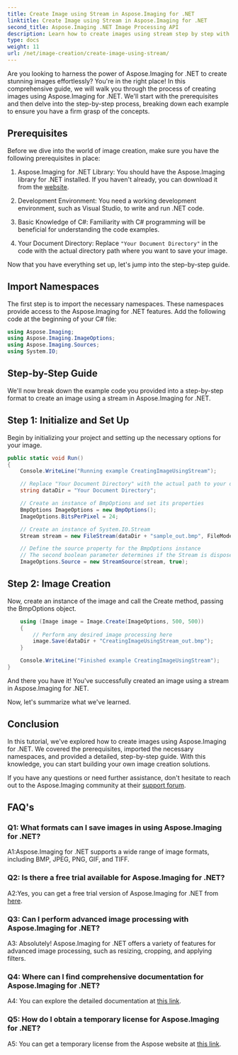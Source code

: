 ```yaml
---
title: Create Image using Stream in Aspose.Imaging for .NET
linktitle: Create Image using Stream in Aspose.Imaging for .NET
second_title: Aspose.Imaging .NET Image Processing API
description: Learn how to create images using stream step by step with Aspose.Imaging for .NET. Comprehensive guide, prerequisites, and FAQs included.
type: docs
weight: 11
url: /net/image-creation/create-image-using-stream/
---
```

Are you looking to harness the power of Aspose.Imaging for .NET to create stunning images effortlessly? You're in the right place! In this comprehensive guide, we will walk you through the process of creating images using Aspose.Imaging for .NET. We'll start with the prerequisites and then delve into the step-by-step process, breaking down each example to ensure you have a firm grasp of the concepts.

## Prerequisites

Before we dive into the world of image creation, make sure you have the following prerequisites in place:

1. Aspose.Imaging for .NET Library: You should have the Aspose.Imaging library for .NET installed. If you haven't already, you can download it from the [website](https://releases.aspose.com/imaging/net/).

2. Development Environment: You need a working development environment, such as Visual Studio, to write and run .NET code.

3. Basic Knowledge of C#: Familiarity with C# programming will be beneficial for understanding the code examples.

4. Your Document Directory: Replace `"Your Document Directory"` in the code with the actual directory path where you want to save your image.

Now that you have everything set up, let's jump into the step-by-step guide.

## Import Namespaces

The first step is to import the necessary namespaces. These namespaces provide access to the Aspose.Imaging for .NET features. Add the following code at the beginning of your C# file:

```csharp
using Aspose.Imaging;
using Aspose.Imaging.ImageOptions;
using Aspose.Imaging.Sources;
using System.IO;
```

## Step-by-Step Guide

We'll now break down the example code you provided into a step-by-step format to create an image using a stream in Aspose.Imaging for .NET.

## Step 1: Initialize and Set Up

Begin by initializing your project and setting up the necessary options for your image.

```csharp
public static void Run()
{
    Console.WriteLine("Running example CreatingImageUsingStream");

    // Replace "Your Document Directory" with the actual path to your document directory.
    string dataDir = "Your Document Directory";

    // Create an instance of BmpOptions and set its properties
    BmpOptions ImageOptions = new BmpOptions();
    ImageOptions.BitsPerPixel = 24;

    // Create an instance of System.IO.Stream
    Stream stream = new FileStream(dataDir + "sample_out.bmp", FileMode.Create);

    // Define the source property for the BmpOptions instance
    // The second boolean parameter determines if the Stream is disposed once out of scope
    ImageOptions.Source = new StreamSource(stream, true);
```

## Step 2: Image Creation

Now, create an instance of the image and call the Create method, passing the BmpOptions object.

```csharp
    using (Image image = Image.Create(ImageOptions, 500, 500))
    {
        // Perform any desired image processing here
        image.Save(dataDir + "CreatingImageUsingStream_out.bmp");
    }

    Console.WriteLine("Finished example CreatingImageUsingStream");
}
```

And there you have it! You've successfully created an image using a stream in Aspose.Imaging for .NET.

Now, let's summarize what we've learned.

## Conclusion

In this tutorial, we've explored how to create images using Aspose.Imaging for .NET. We covered the prerequisites, imported the necessary namespaces, and provided a detailed, step-by-step guide. With this knowledge, you can start building your own image creation solutions.

If you have any questions or need further assistance, don't hesitate to reach out to the Aspose.Imaging community at their [support forum](https://forum.aspose.com/).

## FAQ's

### Q1: What formats can I save images in using Aspose.Imaging for .NET?

A1:Aspose.Imaging for .NET supports a wide range of image formats, including BMP, JPEG, PNG, GIF, and TIFF.

### Q2: Is there a free trial available for Aspose.Imaging for .NET?

A2:Yes, you can get a free trial version of Aspose.Imaging for .NET from [here](https://releases.aspose.com/).

### Q3: Can I perform advanced image processing with Aspose.Imaging for .NET?

A3: Absolutely! Aspose.Imaging for .NET offers a variety of features for advanced image processing, such as resizing, cropping, and applying filters.

### Q4: Where can I find comprehensive documentation for Aspose.Imaging for .NET?

A4: You can explore the detailed documentation at [this link](https://reference.aspose.com/imaging/net/).

### Q5: How do I obtain a temporary license for Aspose.Imaging for .NET?

A5: You can get a temporary license from the Aspose website at [this link](https://purchase.aspose.com/temporary-license/).


